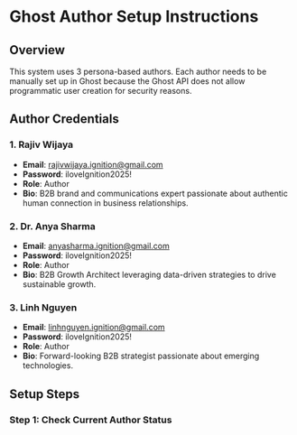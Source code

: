 # Ghost Author Setup Instructions

## Overview
This system uses 3 persona-based authors. Each author needs to be manually set up in Ghost because the Ghost API does not allow programmatic user creation for security reasons.

## Author Credentials

### 1. Rajiv Wijaya
- **Email**: rajivwijaya.ignition@gmail.com
- **Password**: iloveIgnition2025!
- **Role**: Author
- **Bio**: B2B brand and communications expert passionate about authentic human connection in business relationships.

### 2. Dr. Anya Sharma
- **Email**: anyasharma.ignition@gmail.com
- **Password**: iloveIgnition2025!
- **Role**: Author
- **Bio**: B2B Growth Architect leveraging data-driven strategies to drive sustainable growth.

### 3. Linh Nguyen
- **Email**: linhnguyen.ignition@gmail.com
- **Password**: iloveIgnition2025!
- **Role**: Author
- **Bio**: Forward-looking B2B strategist passionate about emerging technologies.

## Setup Steps

### Step 1: Check Current Author Status
```bash